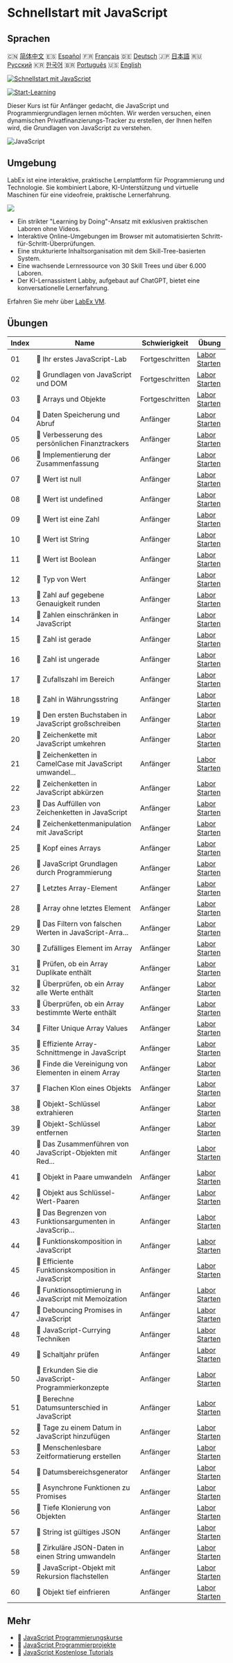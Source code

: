 # Schnellstart mit JavaScript

## Sprachen

🇨🇳 [简体中文](README_zh.md) 🇪🇸 [Español](README_es.md) 🇫🇷 [Français](README_fr.md) 🇩🇪 [Deutsch](README_de.md) 🇯🇵 [日本語](README_ja.md) 🇷🇺 [Русский](README_ru.md) 🇰🇷 [한국어](README_ko.md) 🇧🇷 [Português](README_pt.md) 🇺🇸 [English](README.md) 

[![Schnellstart mit JavaScript](https://cover-creator.labex.io/quick-start-with-javascript.png?lang=de)](https://labex.io/de/courses/quick-start-with-javascript)

[![Start-Learning](https://img.shields.io/badge/Start-Learning-whitesmoke?style=for-the-badge)](https://labex.io/de/courses/quick-start-with-javascript)

Dieser Kurs ist für Anfänger gedacht, die JavaScript und Programmiergrundlagen lernen möchten. Wir werden versuchen, einen dynamischen Privatfinanzierungs-Tracker zu erstellen, der Ihnen helfen wird, die Grundlagen von JavaScript zu verstehen.

![JavaScript](https://img.shields.io/badge/JavaScript-whitesmoke?style=for-the-badge&logo=javascript)


## Umgebung

LabEx ist eine interaktive, praktische Lernplattform für Programmierung und Technologie. Sie kombiniert Labore, KI-Unterstützung und virtuelle Maschinen für eine videofreie, praktische Lernerfahrung.

![](https://tutorial-screenshot.getvm.io/images/vm-1725247253.png)

- Ein strikter "Learning by Doing"-Ansatz mit exklusiven praktischen Laboren ohne Videos.
- Interaktive Online-Umgebungen im Browser mit automatisierten Schritt-für-Schritt-Überprüfungen.
- Eine strukturierte Inhaltsorganisation mit dem Skill-Tree-basierten System.
- Eine wachsende Lernressource von 30 Skill Trees und über 6.000 Laboren.
- Der KI-Lernassistent Labby, aufgebaut auf ChatGPT, bietet eine konversationelle Lernerfahrung.

Erfahren Sie mehr über [LabEx VM](https://support.labex.io/using-labex/virtual-machine).

## Übungen

|   Index | Name                                                     | Schwierigkeit   | Übung                                                                                                                                        |
|---------|----------------------------------------------------------|-----------------|----------------------------------------------------------------------------------------------------------------------------------------------|
|      01 | 📖 Ihr erstes JavaScript-Lab                             | Fortgeschritten | <a target='_blank' href='https://labex.io/de/tutorials/your-first-javascript-lab-92948'>Labor Starten</a>                                    |
|      02 | 📖 Grundlagen von JavaScript und DOM                     | Fortgeschritten | <a target='_blank' href='https://labex.io/de/tutorials/javascript-basic-javascript-and-dom-290729'>Labor Starten</a>                         |
|      03 | 📖 Arrays und Objekte                                    | Fortgeschritten | <a target='_blank' href='https://labex.io/de/tutorials/javascript-arrays-and-objects-290728'>Labor Starten</a>                               |
|      04 | 📖 Daten Speicherung und Abruf                           | Anfänger        | <a target='_blank' href='https://labex.io/de/tutorials/javascript-data-storage-and-retrieval-290730'>Labor Starten</a>                       |
|      05 | 📖 Verbesserung des persönlichen Finanztrackers          | Anfänger        | <a target='_blank' href='https://labex.io/de/tutorials/javascript-enhancing-personal-finance-tracker-290731'>Labor Starten</a>               |
|      06 | 📖 Implementierung der Zusammenfassung                   | Anfänger        | <a target='_blank' href='https://labex.io/de/tutorials/javascript-implementing-the-summary-290732'>Labor Starten</a>                         |
|      07 | 📖 Wert ist null                                         | Anfänger        | <a target='_blank' href='https://labex.io/de/tutorials/javascript-value-is-null-28429'>Labor Starten</a>                                     |
|      08 | 📖 Wert ist undefined                                    | Anfänger        | <a target='_blank' href='https://labex.io/de/tutorials/javascript-value-is-undefined-28447'>Labor Starten</a>                                |
|      09 | 📖 Wert ist eine Zahl                                    | Anfänger        | <a target='_blank' href='https://labex.io/de/tutorials/javascript-value-is-number-28430'>Labor Starten</a>                                   |
|      10 | 📖 Wert ist String                                       | Anfänger        | <a target='_blank' href='https://labex.io/de/tutorials/javascript-value-is-string-28444'>Labor Starten</a>                                   |
|      11 | 📖 Wert ist Boolean                                      | Anfänger        | <a target='_blank' href='https://labex.io/de/tutorials/javascript-value-is-boolean-28412'>Labor Starten</a>                                  |
|      12 | 📖 Typ von Wert                                          | Anfänger        | <a target='_blank' href='https://labex.io/de/tutorials/javascript-type-of-value-28673'>Labor Starten</a>                                     |
|      13 | 📖 Zahl auf gegebene Genauigkeit runden                  | Anfänger        | <a target='_blank' href='https://labex.io/de/tutorials/round-number-to-given-precision-28605'>Labor Starten</a>                              |
|      14 | 📖 Zahlen einschränken in JavaScript                     | Anfänger        | <a target='_blank' href='https://labex.io/de/tutorials/javascript-clamping-numbers-in-javascript-28196'>Labor Starten</a>                    |
|      15 | 📖 Zahl ist gerade                                       | Anfänger        | <a target='_blank' href='https://labex.io/de/tutorials/javascript-number-is-even-28419'>Labor Starten</a>                                    |
|      16 | 📖 Zahl ist ungerade                                     | Anfänger        | <a target='_blank' href='https://labex.io/de/tutorials/javascript-number-is-odd-28433'>Labor Starten</a>                                     |
|      17 | 📖 Zufallszahl im Bereich                                | Anfänger        | <a target='_blank' href='https://labex.io/de/tutorials/javascript-random-number-in-range-28574'>Labor Starten</a>                            |
|      18 | 📖 Zahl in Währungsstring                                | Anfänger        | <a target='_blank' href='https://labex.io/de/tutorials/javascript-number-to-currency-string-28516'>Labor Starten</a>                         |
|      19 | 📖 Den ersten Buchstaben in JavaScript großschreiben     | Anfänger        | <a target='_blank' href='https://labex.io/de/tutorials/javascript-capitalize-first-letter-in-javascript-28188'>Labor Starten</a>             |
|      20 | 📖 Zeichenkette mit JavaScript umkehren                  | Anfänger        | <a target='_blank' href='https://labex.io/de/tutorials/javascript-reverse-string-with-javascript-28600'>Labor Starten</a>                    |
|      21 | 📖 Zeichenketten in CamelCase mit JavaScript umwandel... | Anfänger        | <a target='_blank' href='https://labex.io/de/tutorials/javascript-convert-strings-to-camelcase-with-javascript-28648'>Labor Starten</a>      |
|      22 | 📖 Zeichenketten in JavaScript abkürzen                  | Anfänger        | <a target='_blank' href='https://labex.io/de/tutorials/javascript-truncating-strings-in-javascript-28671'>Labor Starten</a>                  |
|      23 | 📖 Das Auffüllen von Zeichenketten in JavaScript         | Anfänger        | <a target='_blank' href='https://labex.io/de/tutorials/javascript-padding-strings-in-javascript-28537'>Labor Starten</a>                     |
|      24 | 📖 Zeichenkettenmanipulation mit JavaScript              | Anfänger        | <a target='_blank' href='https://labex.io/de/tutorials/javascript-string-manipulation-with-javascript-28590'>Labor Starten</a>               |
|      25 | 📖 Kopf eines Arrays                                     | Anfänger        | <a target='_blank' href='https://labex.io/de/tutorials/javascript-head-of-array-28145'>Labor Starten</a>                                     |
|      26 | 📖 JavaScript Grundlagen durch Programmierung            | Anfänger        | <a target='_blank' href='https://labex.io/de/tutorials/javascript-javascript-fundamentals-through-coding-28156'>Labor Starten</a>            |
|      27 | 📖 Letztes Array-Element                                 | Anfänger        | <a target='_blank' href='https://labex.io/de/tutorials/javascript-last-array-element-28463'>Labor Starten</a>                                |
|      28 | 📖 Array ohne letztes Element                            | Anfänger        | <a target='_blank' href='https://labex.io/de/tutorials/javascript-array-without-last-element-28163'>Labor Starten</a>                        |
|      29 | 📖 Das Filtern von falschen Werten in JavaScript-Arra... | Anfänger        | <a target='_blank' href='https://labex.io/de/tutorials/javascript-filtering-falsy-values-in-javascript-arrays-28204'>Labor Starten</a>       |
|      30 | 📖 Zufälliges Element im Array                           | Anfänger        | <a target='_blank' href='https://labex.io/de/tutorials/javascript-random-element-in-array-28153'>Labor Starten</a>                           |
|      31 | 📖 Prüfen, ob ein Array Duplikate enthält                | Anfänger        | <a target='_blank' href='https://labex.io/de/tutorials/javascript-check-if-array-has-duplicates-28142'>Labor Starten</a>                     |
|      32 | 📖 Überprüfen, ob ein Array alle Werte enthält           | Anfänger        | <a target='_blank' href='https://labex.io/de/tutorials/javascript-check-if-array-includes-all-values-28146'>Labor Starten</a>                |
|      33 | 📖 Überprüfen, ob ein Array bestimmte Werte enthält      | Anfänger        | <a target='_blank' href='https://labex.io/de/tutorials/javascript-check-if-array-includes-any-values-28147'>Labor Starten</a>                |
|      34 | 📖 Filter Unique Array Values                            | Anfänger        | <a target='_blank' href='https://labex.io/de/tutorials/javascript-filter-unique-array-values-28299'>Labor Starten</a>                        |
|      35 | 📖 Effiziente Array-Schnittmenge in JavaScript           | Anfänger        | <a target='_blank' href='https://labex.io/de/tutorials/javascript-efficient-array-intersection-in-javascript-28148'>Labor Starten</a>        |
|      36 | 📖 Finde die Vereinigung von Elementen in einem Array    | Anfänger        | <a target='_blank' href='https://labex.io/de/tutorials/javascript-find-union-of-elements-on-an-array-28161'>Labor Starten</a>                |
|      37 | 📖 Flachen Klon eines Objekts                            | Anfänger        | <a target='_blank' href='https://labex.io/de/tutorials/javascript-shallow-clone-object-28613'>Labor Starten</a>                              |
|      38 | 📖 Objekt-Schlüssel extrahieren                          | Anfänger        | <a target='_blank' href='https://labex.io/de/tutorials/javascript-pick-object-keys-28544'>Labor Starten</a>                                  |
|      39 | 📖 Objekt-Schlüssel entfernen                            | Anfänger        | <a target='_blank' href='https://labex.io/de/tutorials/javascript-omit-object-keys-28529'>Labor Starten</a>                                  |
|      40 | 📖 Das Zusammenführen von JavaScript-Objekten mit Red... | Anfänger        | <a target='_blank' href='https://labex.io/de/tutorials/javascript-merging-javascript-objects-with-reduce-and-concat-28495'>Labor Starten</a> |
|      41 | 📖 Objekt in Paare umwandeln                             | Anfänger        | <a target='_blank' href='https://labex.io/de/tutorials/javascript-convert-object-to-pairs-28523'>Labor Starten</a>                           |
|      42 | 📖 Objekt aus Schlüssel-Wert-Paaren                      | Anfänger        | <a target='_blank' href='https://labex.io/de/tutorials/javascript-object-from-pairs-28519'>Labor Starten</a>                                 |
|      43 | 📖 Das Begrenzen von Funktionsargumenten in JavaScrip... | Anfänger        | <a target='_blank' href='https://labex.io/de/tutorials/javascript-limiting-function-arguments-in-javascript-28322'>Labor Starten</a>         |
|      44 | 📖 Funktionskomposition in JavaScript                    | Anfänger        | <a target='_blank' href='https://labex.io/de/tutorials/javascript-function-composition-in-javascript-28208'>Labor Starten</a>                |
|      45 | 📖 Efficiente Funktionskomposition in JavaScript         | Anfänger        | <a target='_blank' href='https://labex.io/de/tutorials/javascript-composing-functions-efficiently-in-javascript-28546'>Labor Starten</a>     |
|      46 | 📖 Funktionsoptimierung in JavaScript mit Memoization    | Anfänger        | <a target='_blank' href='https://labex.io/de/tutorials/javascript-optimizing-javascript-functions-with-memoization-28494'>Labor Starten</a>  |
|      47 | 📖 Debouncing Promises in JavaScript                     | Anfänger        | <a target='_blank' href='https://labex.io/de/tutorials/javascript-debouncing-promises-in-javascript-28257'>Labor Starten</a>                 |
|      48 | 📖 JavaScript-Currying Techniken                         | Anfänger        | <a target='_blank' href='https://labex.io/de/tutorials/javascript-javascript-currying-techniques-28233'>Labor Starten</a>                    |
|      49 | 📖 Schaltjahr prüfen                                     | Anfänger        | <a target='_blank' href='https://labex.io/de/tutorials/javascript-check-for-leap-year-28423'>Labor Starten</a>                               |
|      50 | 📖 Erkunden Sie die JavaScript-Programmierkonzepte       | Anfänger        | <a target='_blank' href='https://labex.io/de/tutorials/javascript-explore-javascript-programming-concepts-28247'>Labor Starten</a>           |
|      51 | 📖 Berechne Datumsunterschied in JavaScript              | Anfänger        | <a target='_blank' href='https://labex.io/de/tutorials/javascript-calculate-date-difference-in-javascript-28235'>Labor Starten</a>           |
|      52 | 📖 Tage zu einem Datum in JavaScript hinzufügen          | Anfänger        | <a target='_blank' href='https://labex.io/de/tutorials/javascript-add-date-by-days-in-javascript-28123'>Labor Starten</a>                    |
|      53 | 📖 Menschenlesbare Zeitformatierung erstellen            | Anfänger        | <a target='_blank' href='https://labex.io/de/tutorials/javascript-create-human-readable-time-formatting-28316'>Labor Starten</a>             |
|      54 | 📖 Datumsbereichsgenerator                               | Anfänger        | <a target='_blank' href='https://labex.io/de/tutorials/javascript-date-range-generator-28248'>Labor Starten</a>                              |
|      55 | 📖 Asynchrone Funktionen zu Promises                     | Anfänger        | <a target='_blank' href='https://labex.io/de/tutorials/javascript-asynchronous-functions-to-promises-28559'>Labor Starten</a>                |
|      56 | 📖 Tiefe Klonierung von Objekten                         | Anfänger        | <a target='_blank' href='https://labex.io/de/tutorials/javascript-deep-clone-object-28260'>Labor Starten</a>                                 |
|      57 | 📖 String ist gültiges JSON                              | Anfänger        | <a target='_blank' href='https://labex.io/de/tutorials/javascript-string-is-valid-json-28449'>Labor Starten</a>                              |
|      58 | 📖 Zirkuläre JSON-Daten in einen String umwandeln        | Anfänger        | <a target='_blank' href='https://labex.io/de/tutorials/javascript-stringify-circular-json-28629'>Labor Starten</a>                           |
|      59 | 📖 JavaScript-Objekt mit Rekursion flachstellen          | Anfänger        | <a target='_blank' href='https://labex.io/de/tutorials/javascript-flatten-javascript-object-with-recursion-28312'>Labor Starten</a>          |
|      60 | 📖 Objekt tief einfrieren                                | Anfänger        | <a target='_blank' href='https://labex.io/de/tutorials/javascript-deep-freeze-object-28263'>Labor Starten</a>                                |

## Mehr

- 🔗 [JavaScript Programmierungskurse](https://github.com/labex-labs/awesome-programming-courses)
- 🔗 [JavaScript Programmierprojekte](https://github.com/labex-labs/awesome-programming-projects)
- 🔗 [JavaScript Kostenlose Tutorials](https://github.com/labex-labs/javascript-free-tutorials)

